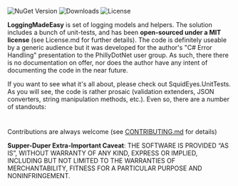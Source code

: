 
![NuGet Version](https://img.shields.io/nuget/v/LoggingMadeEasy)
![Downloads](https://img.shields.io/nuget/dt/LoggingMadeEasy)
![License](https://img.shields.io/github/license/squideyes/LoggingMadeEasy)

**LoggingMadeEasy** is set of logging models and helpers.  The solution includes a bunch of unit-tests, and has been **open-sourced under a MIT license** (see License.md for further details).  The code is definitely useable by a generic audience but it was developed for the  author's "C# Error Handling" presentation to the PhillyDotNet user group.  As such, there there is no documentation on offer, nor does the author have any intent of documenting the code in the near future.

If you want to see what it's all about, please check out SquidEyes.UnitTests. As you will see, the code is rather prosaic (validation extenders, JSON converters, string manipulation methods, etc.).  Even so, there are a number of standouts:

#
Contributions are always welcome (see [CONTRIBUTING.md](https://github.com/squideyes/LoggingMadeEasy/blob/master/CONTRIBUTING.md) for details)

**Supper-Duper Extra-Important Caveat**:  THE SOFTWARE IS PROVIDED “AS IS”, WITHOUT WARRANTY OF ANY KIND, EXPRESS OR IMPLIED, INCLUDING BUT NOT LIMITED TO THE WARRANTIES OF MERCHANTABILITY, FITNESS FOR A PARTICULAR PURPOSE AND NONINFRINGEMENT.